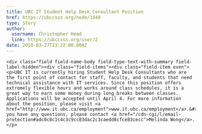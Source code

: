 ```yaml
---
title: UBC IT Student Help Desk Consultant Position 
href: https://ubccsss.org/node/1349
type: Story
author:
  username: Christopher Head
  link: https://ubccsss.org/user/2
date: 2010-03-27T23:22:00.000Z
---
```



    <div class="field field-name-body field-type-text-with-summary field-label-hidden"><div class="field-items"><div class="field-item even"><p>UBC IT is currently hiring Student Help Desk Consultants who are the first point of contact for staff, faculty, and students that need technical assistance with IT services. Since this position offers extremely flexible hours and works around class schedules, it is a great way to earn some money during long breaks between classes. Applications will be accepted until April 4. For more information about the position, please visit <a href="http://www.it.ubc.ca/employment">www.it.ubc.ca/employment</a>.&#xA0;If you have any questions, please contact <a href="/cdn-cgi/l/email-protection#adc0c8c1c4c3c9cc83dac2c3caedd8cfce83cecc">Melinda Wong</a>.</p>
</div></div></div>    <footer>
          </footer>
    